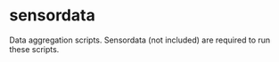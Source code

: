 # sensordata

Data aggregation scripts. Sensordata (not included) are required to run these scripts.
